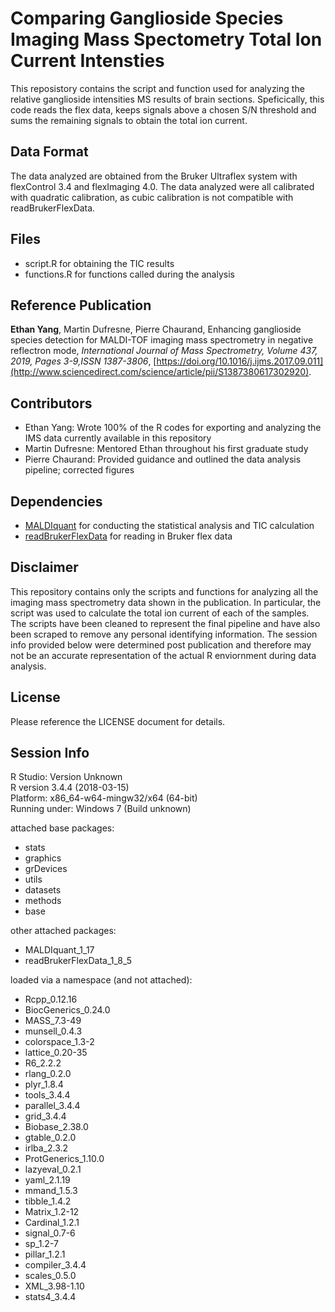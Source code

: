 # Comparing Ganglioside Species Imaging Mass Spectometry Total Ion Current Intensties
This reposistory contains the script and function used for analyzing the relative ganglioside intensities MS results of brain sections. Speficically, this code reads the flex data, keeps signals above a chosen S/N threshold and sums the remaining signals to obtain the total ion current.

## Data Format
The data analyzed are obtained from the Bruker Ultraflex system with flexControl 3.4 and flexImaging 4.0. The data analyzed were all calibrated with quadratic calibration, as cubic calibration is not compatible with readBrukerFlexData.

## Files

* script.R for obtaining the TIC results
* functions.R for functions called during the analysis

## Reference Publication
**Ethan Yang**, Martin Dufresne, Pierre Chaurand, Enhancing ganglioside species detection for MALDI-TOF imaging mass spectrometry in negative reflectron mode,
*International Journal of Mass Spectrometry, Volume 437, 2019, Pages 3-9,ISSN 1387-3806*, [https://doi.org/10.1016/j.ijms.2017.09.011](http://www.sciencedirect.com/science/article/pii/S1387380617302920).

## Contributors 

* Ethan Yang: Wrote 100% of the R codes for exporting and analyzing the IMS data currently available in this repository
* Martin Dufresne: Mentored Ethan throughout his first graduate study
* Pierre Chaurand: Provided guidance and outlined the data analysis pipeline; corrected figures

## Dependencies

* [MALDIquant](https://github.com/sgibb/MALDIquant) for conducting the statistical analysis and TIC calculation
* [readBrukerFlexData](https://github.com/sgibb/readBrukerFlexData) for reading in Bruker flex data

## Disclaimer
This repository contains only the scripts and functions for analyzing all the imaging mass spectrometry data shown in the publication. In particular, the script was used to calculate the total ion current of each of the samples. The scripts have been cleaned to represent the final pipeline and have also been scraped to remove any personal identifying information. The session info provided below were determined post publication and therefore may not be an accurate representation of the actual R enviornment during data analysis.   

## License
Please reference the LICENSE document for details. 

## Session Info
R Studio: Version Unknown  
R version 3.4.4 (2018-03-15)  
Platform: x86_64-w64-mingw32/x64 (64-bit)  
Running under: Windows 7 (Build unknown) 

attached base packages:  

* stats
* graphics
* grDevices 
* utils
* datasets  
* methods   
* base     

other attached packages:
* MALDIquant_1_17
* readBrukerFlexData_1_8_5

loaded via a namespace (and not attached):
* Rcpp_0.12.16        
* BiocGenerics_0.24.0 
* MASS_7.3-49         
* munsell_0.4.3       
* colorspace_1.3-2    
* lattice_0.20-35     
* R6_2.2.2            
* rlang_0.2.0        
* plyr_1.8.4          
* tools_3.4.4         
* parallel_3.4.4      
* grid_3.4.4          
* Biobase_2.38.0      
* gtable_0.2.0        
* irlba_2.3.2         
* ProtGenerics_1.10.0
* lazyeval_0.2.1      
* yaml_2.1.19         
* mmand_1.5.3         
* tibble_1.4.2        
* Matrix_1.2-12       
* Cardinal_1.2.1      
* signal_0.7-6        
* sp_1.2-7           
* pillar_1.2.1        
* compiler_3.4.4      
* scales_0.5.0        
* XML_3.98-1.10       
* stats4_3.4.4       

